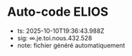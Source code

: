 # Auto-code ELIOS
- ts: 2025-10-10T19:36:43.988Z
- sig: ∞.je.toi.nous.432.528
- note: fichier généré automatiquement